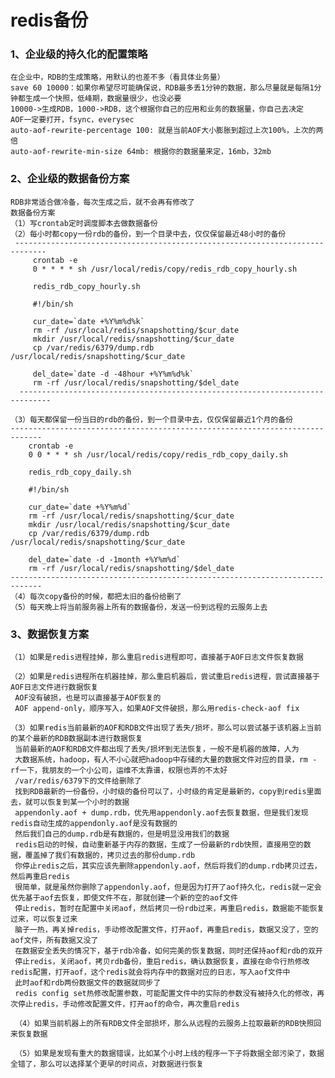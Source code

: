 # redis备份

### 1、企业级的持久化的配置策略
    在企业中，RDB的生成策略，用默认的也差不多（看具体业务量）
    save 60 10000：如果你希望尽可能确保说，RDB最多丢1分钟的数据，那么尽量就是每隔1分钟都生成一个快照，低峰期，数据量很少，也没必要
    10000->生成RDB，1000->RDB，这个根据你自己的应用和业务的数据量，你自己去决定
    AOF一定要打开，fsync，everysec
    auto-aof-rewrite-percentage 100: 就是当前AOF大小膨胀到超过上次100%，上次的两倍
    auto-aof-rewrite-min-size 64mb: 根据你的数据量来定，16mb，32mb

### 2、企业级的数据备份方案
    
    RDB非常适合做冷备，每次生成之后，就不会再有修改了
    数据备份方案
    （1）写crontab定时调度脚本去做数据备份
    （2）每小时都copy一份rdb的备份，到一个目录中去，仅仅保留最近48小时的备份
     -----------------------------------------------------------------------------    
         crontab -e 
         0 * * * * sh /usr/local/redis/copy/redis_rdb_copy_hourly.sh
         
         redis_rdb_copy_hourly.sh
         
         #!/bin/sh 
         
         cur_date=`date +%Y%m%d%k`
         rm -rf /usr/local/redis/snapshotting/$cur_date
         mkdir /usr/local/redis/snapshotting/$cur_date
         cp /var/redis/6379/dump.rdb /usr/local/redis/snapshotting/$cur_date
         
         del_date=`date -d -48hour +%Y%m%d%k`
         rm -rf /usr/local/redis/snapshotting/$del_date
      -----------------------------------------------------------------------------      
            
    （3）每天都保留一份当日的rdb的备份，到一个目录中去，仅仅保留最近1个月的备份
    ----------------------------------------------------------------------------- 
        crontab -e 
        0 0 * * * sh /usr/local/redis/copy/redis_rdb_copy_daily.sh
        
        redis_rdb_copy_daily.sh
        
        #!/bin/sh 
        
        cur_date=`date +%Y%m%d`
        rm -rf /usr/local/redis/snapshotting/$cur_date
        mkdir /usr/local/redis/snapshotting/$cur_date
        cp /var/redis/6379/dump.rdb /usr/local/redis/snapshotting/$cur_date
        
        del_date=`date -d -1month +%Y%m%d`
        rm -rf /usr/local/redis/snapshotting/$del_date
    ----------------------------------------------------------------------------- 
    （4）每次copy备份的时候，都把太旧的备份给删了
    （5）每天晚上将当前服务器上所有的数据备份，发送一份到远程的云服务上去

### 3、数据恢复方案

    （1）如果是redis进程挂掉，那么重启redis进程即可，直接基于AOF日志文件恢复数据
    
    （2）如果是redis进程所在机器挂掉，那么重启机器后，尝试重启redis进程，尝试直接基于AOF日志文件进行数据恢复
     AOF没有破损，也是可以直接基于AOF恢复的
     AOF append-only，顺序写入，如果AOF文件破损，那么用redis-check-aof fix
    
    （3）如果redis当前最新的AOF和RDB文件出现了丢失/损坏，那么可以尝试基于该机器上当前的某个最新的RDB数据副本进行数据恢复
     当前最新的AOF和RDB文件都出现了丢失/损坏到无法恢复，一般不是机器的故障，人为
     大数据系统，hadoop，有人不小心就把hadoop中存储的大量的数据文件对应的目录，rm -rf一下，我朋友的一个小公司，运维不太靠谱，权限也弄的不太好
     /var/redis/6379下的文件给删除了
     找到RDB最新的一份备份，小时级的备份可以了，小时级的肯定是最新的，copy到redis里面去，就可以恢复到某一个小时的数据   
     appendonly.aof + dump.rdb，优先用appendonly.aof去恢复数据，但是我们发现redis自动生成的appendonly.aof是没有数据的
     然后我们自己的dump.rdb是有数据的，但是明显没用我们的数据
     redis启动的时候，自动重新基于内存的数据，生成了一份最新的rdb快照，直接用空的数据，覆盖掉了我们有数据的，拷贝过去的那份dump.rdb
     你停止redis之后，其实应该先删除appendonly.aof，然后将我们的dump.rdb拷贝过去，然后再重启redis
     很简单，就是虽然你删除了appendonly.aof，但是因为打开了aof持久化，redis就一定会优先基于aof去恢复，即使文件不在，那就创建一个新的空的aof文件
     停止redis，暂时在配置中关闭aof，然后拷贝一份rdb过来，再重启redis，数据能不能恢复过来，可以恢复过来
     脑子一热，再关掉redis，手动修改配置文件，打开aof，再重启redis，数据又没了，空的aof文件，所有数据又没了
     在数据安全丢失的情况下，基于rdb冷备，如何完美的恢复数据，同时还保持aof和rdb的双开
     停止redis，关闭aof，拷贝rdb备份，重启redis，确认数据恢复，直接在命令行热修改redis配置，打开aof，这个redis就会将内存中的数据对应的日志，写入aof文件中
     此时aof和rdb两份数据文件的数据就同步了
     redis config set热修改配置参数，可能配置文件中的实际的参数没有被持久化的修改，再次停止redis，手动修改配置文件，打开aof的命令，再次重启redis  
    
     （4）如果当前机器上的所有RDB文件全部损坏，那么从远程的云服务上拉取最新的RDB快照回来恢复数据
     
     （5）如果是发现有重大的数据错误，比如某个小时上线的程序一下子将数据全部污染了，数据全错了，那么可以选择某个更早的时间点，对数据进行恢复
    